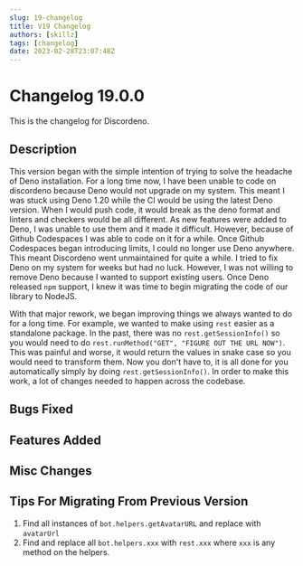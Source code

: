```yaml
---
slug: 19-changelog
title: V19 Changelog
authors: [skillz]
tags: [changelog]
date: 2023-02-28T23:07:48Z
---
```


# Changelog 19.0.0

This is the changelog for Discordeno.

## Description

This version began with the simple intention of trying to solve the headache of Deno installation. For a long time now, I have been unable to code on discordeno because Deno would not upgrade on my system. This meant I was stuck using Deno 1.20 while the CI would be using the latest Deno version. When I would push code, it would break as the deno format and linters and checkers would be all different. As new features were added to Deno, I was unable to use them and it made it difficult. However, because of Github Codespaces I was able to code on it for a while. Once Github Codespaces began introducing limits, I could no longer use Deno anywhere. This meant Discordeno went unmaintained for quite a while. I tried to fix Deno on my system for weeks but had no luck. However, I was not willing to remove Deno because I wanted to support existing users. Once Deno released `npm` support, I knew it was time to begin migrating the code of our library to NodeJS.

With that major rework, we began improving things we always wanted to do for a long time. For example, we wanted to make using `rest` easier as a standalone package. In the past, there was no `rest.getSessionInfo()` so you would need to do `rest.runMethod("GET", "FIGURE OUT THE URL NOW")`. This was painful and worse, it would return the values in snake case so you would need to transform them. Now you don't have to, it is all done for you automatically simply by doing `rest.getSessionInfo()`. In order to make this work, a lot of changes needed to happen across the codebase.

## Bugs Fixed

## Features Added

## Misc Changes

## Tips For Migrating From Previous Version

1. Find all instances of `bot.helpers.getAvatarURL` and replace with `avatarUrl`
2. Find and replace all `bot.helpers.xxx` with `rest.xxx` where `xxx` is any method on the helpers.
